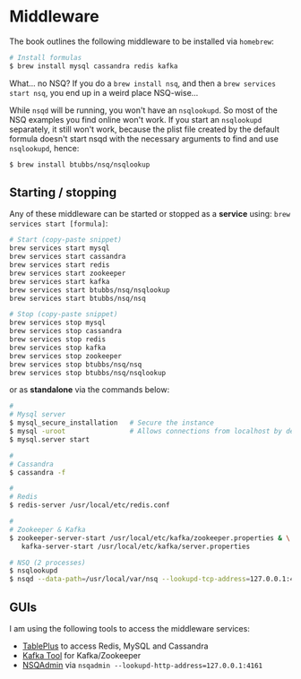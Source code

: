 # Middleware

The book outlines the following middleware to be installed via `homebrew`:

~~~bash
# Install formulas
$ brew install mysql cassandra redis kafka
~~~

What... no NSQ? If you do a `brew install nsq`, and then a `brew services start nsq`, you end up in a weird place NSQ-wise...

While `nsqd` will be running, you won't have an `nsqlookupd`. So most of the NSQ examples you find online won't work. If you start an `nsqlookupd` separately, it still won't work, because the plist file created by the default formula doesn't start nsqd with the necessary arguments to find and use `nsqlookupd`, hence:

~~~bash
$ brew install btubbs/nsq/nsqlookup
~~~

## Starting / stopping

Any of these middleware can be started or stopped as a **service** using: `brew services start [formula]`:

~~~bash
# Start (copy-paste snippet)
brew services start mysql
brew services start cassandra
brew services start redis
brew services start zookeeper
brew services start kafka
brew services start btubbs/nsq/nsqlookup
brew services start btubbs/nsq/nsq

# Stop (copy-paste snippet)
brew services stop mysql
brew services stop cassandra
brew services stop redis
brew services stop kafka
brew services stop zookeeper
brew services stop btubbs/nsq/nsq
brew services stop btubbs/nsq/nsqlookup
~~~

 or as **standalone** via the commands below:

~~~bash
#
# Mysql server
$ mysql_secure_installation   # Secure the instance
$ mysql -uroot                # Allows connections from localhost by default
$ mysql.server start

#
# Cassandra
$ cassandra -f

#
# Redis
$ redis-server /usr/local/etc/redis.conf

#
# Zookeeper & Kafka
$ zookeeper-server-start /usr/local/etc/kafka/zookeeper.properties & \
   kafka-server-start /usr/local/etc/kafka/server.properties

# NSQ (2 processes)
$ nsqlookupd
$ nsqd --data-path=/usr/local/var/nsq --lookupd-tcp-address=127.0.0.1:4160
~~~

## GUIs

I am using the following tools to access the middleware services:

* [TablePlus](https://tableplus.com/) to access Redis, MySQL and Cassandra
* [Kafka Tool](http://www.kafkatool.com/) for Kafka/Zookeeper
* [NSQAdmin](http://localhost:4171) via `nsqadmin --lookupd-http-address=127.0.0.1:4161`
